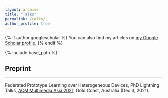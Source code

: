 ```yaml
---
layout: archive
title: "Talks"
permalink: /talks/
author_profile: true
---
```


{% if author.googlescholar %}
  You can also find my articles on <u><a href="{{author.googlescholar}}">my Google Scholar profile</a>.</u>
{% endif %}

{% include base_path %}

<!-- {% for post in site.publications reversed %}
  {% include archive-single.html %}
{% endfor %} -->

## Preprint
-----

Federated Prototype Learning over Heterogeneous Devices, PhD Lightning Talks, [ACM Multimedia Asia 2021](https://mmasia2021.uqcloud.net/phd-school), Gold Coast, Australia (Dec 3, 2021).
